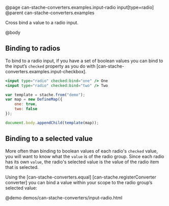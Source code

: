 @page can-stache-converters.examples.input-radio input[type=radio]
@parent can-stache-converters.examples

Cross bind a value to a radio input.

@body

## Binding to radios

To bind to a radio input, if you have a set of boolean values you can bind to the input’s `checked` property as you do with [can-stache-converters.examples.input-checkbox].

```handlebars
<input type="radio" checked:bind="one" /> One
<input type="radio" checked:bind="two" /> Two
```

```js
var template = stache.from("demo");
var map = new DefineMap({
	one: true,
	two: false
});

document.body.appendChild(template(map));
```

## Binding to a selected value

More often than binding to boolean values of each radio's `checked` value, you will want to know what the `value` is of the radio group. Since each radio has its own `value`, the radio's selected value is the value of the radio item that is selected.

Using the [can-stache-converters.equal] [can-stache.registerConverter converter] you can bind a value within your scope to the radio group’s selected value:

@demo demos/can-stache-converters/input-radio.html
